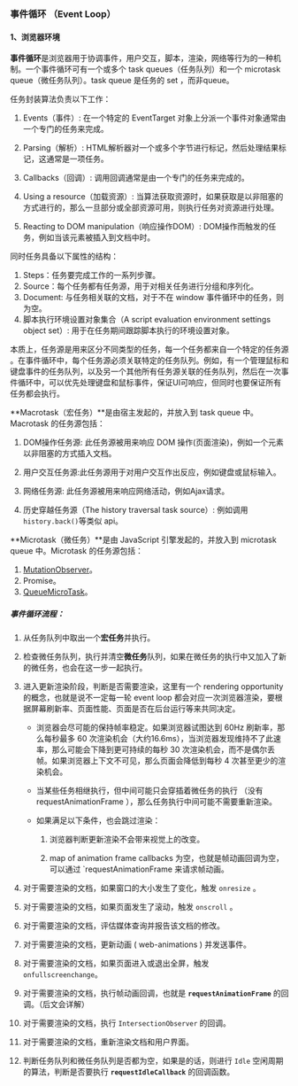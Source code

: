 ### 事件循环 （Event Loop）

#### 1、浏览器环境

**事件循环**是浏览器用于协调事件，用户交互，脚本，渲染，网络等行为的一种机制。一个事件循环可有一个或多个 task queues（任务队列）和一个 microtask queue（微任务队列）。task queue 是任务的 set ，而非queue。

任务封装算法负责以下工作：

1. Events（事件）: 在一个特定的 EventTarget 对象上分派一个事件对象通常由一个专门的任务来完成。

2. Parsing（解析）: HTML解析器对一个或多个字节进行标记，然后处理结果标记，这通常是一项任务。

3. Callbacks（回调）: 调用回调通常是由一个专门的任务来完成的。

4. Using a resource（加载资源）: 当算法获取资源时，如果获取是以非阻塞的方式进行的，那么一旦部分或全部资源可用，则执行任务对资源进行处理。

5. Reacting to DOM manipulation（响应操作DOM）: DOM操作而触发的任务，例如当该元素被插入到文档中时。

同时任务具备以下属性的结构：

1. Steps：任务要完成工作的一系列步骤。
2. Source：每个任务都有任务源，用于对相关任务进行分组和序列化。
3. Document: 与任务相关联的文档，对于不在 window 事件循环中的任务，则为空。
4. 脚本执行环境设置对象集合（A script evaluation environment settings object set）:  用于在任务期间跟踪脚本执行的环境设置对象。

本质上，任务源是用来区分不同类型的任务，每一个任务都来自一个特定的任务源 。在事件循环中，每个任务源必须关联特定的任务队列。例如，有一个管理鼠标和键盘事件的任务队列，以及另一个其他所有任务源关联的任务队列，然后在一次事件循环中，可以优先处理键盘和鼠标事件，保证UI可响应，但同时也要保证所有任务都会执行。

**Macrotask（宏任务）**是由宿主发起的，并放入到 task queue 中。Macrotask 的任务源包括：

1. DOM操作任务源: 此任务源被用来响应 DOM 操作(页面渲染)，例如一个元素以非阻塞的方式插入文档。

2. 用户交互任务源:此任务源用于对用户交互作出反应，例如键盘或鼠标输入。

3. 网络任务源: 此任务源被用来响应网络活动，例如Ajax请求。

4. 历史穿越任务源（The history traversal task source）: 例如调用 `history.back()`等类似 api。

**Microtask（微任务）**是由 JavaScript 引擎发起的，并放入到 microtask queue 中。Microtask 的任务源包括：

1. [MutationObserver](https://developer.mozilla.org/zh-CN/docs/Web/API/MutationObserver)。
2. Promise。
3. [QueueMicroTask](https://developer.mozilla.org/zh-CN/docs/Web/API/HTML_DOM_API/Microtask_guide)。

##### 事件循环流程：

1. 从任务队列中取出一个**宏任务**并执行。

2. 检查微任务队列，执行并清空**微任务**队列，如果在微任务的执行中又加入了新的微任务，也会在这一步一起执行。

3. 进入更新渲染阶段，判断是否需要渲染，这里有一个 rendering opportunity 的概念，也就是说不一定每一轮 event loop 都会对应一次浏览器渲染，要根据屏幕刷新率、页面性能、页面是否在后台运行等来共同决定。

   - 浏览器会尽可能的保持帧率稳定。如果浏览器试图达到 60Hz 刷新率，那么每秒最多 60 次渲染机会（大约16.6ms），当浏览器发现维持不了此速率，那么可能会下降到更可持续的每秒 30 次渲染机会，而不是偶尔丢帧。如果浏览器上下文不可见，那么页面会降低到每秒 4 次甚至更少的渲染机会。

   - 当某些任务相继执行，但中间可能只会穿插着微任务的执行 （没有 requestAnimationFrame ），那么任务执行中间可能不需要重新渲染。

   - 如果满足以下条件，也会跳过渲染：

     1. 浏览器判断更新渲染不会带来视觉上的改变。

     2. map of animation frame callbacks 为空，也就是帧动画回调为空，可以通过 `requestAnimationFrame 来请求帧动画。

        

4. 对于需要渲染的文档，如果窗口的大小发生了变化，触发 `onresize` 。
5. 对于需要渲染的文档，如果页面发生了滚动，触发 `onscroll` 。
6. 对于需要渲染的文档，评估媒体查询并报告该文档的修改。
7. 对于需要渲染的文档，更新动画 ( web-animations ) 并发送事件。
8. 对于需要渲染的文档，如果页面进入或退出全屏，触发 `onfullscreenchange`。
9. 对于需要渲染的文档，执行帧动画回调，也就是 **`requestAnimationFrame`** 的回调。（后文会详解）
10. 对于需要渲染的文档，执行 `IntersectionObserver` 的回调。
11. 对于需要渲染的文档，重新渲染文档和用户界面。
12. 判断任务队列和微任务队列是否都为空，如果是的话，则进行 `Idle` 空闲周期的算法，判断是否要执行  **`requestIdleCallback`**  的回调函数。

